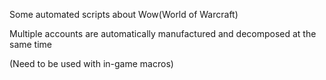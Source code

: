 Some automated scripts about Wow(World of Warcraft)

Multiple accounts are automatically manufactured and decomposed at the same time

(Need to be used with in-game macros)
